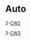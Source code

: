 # Auto
2-[CW2](https://hasangulbaba.github.io/AutoMath/CW2-%3ENFA-DFA)

3-[CW3](https://hasangulbaba.github.io/AutoMath/RegularExpressions)
